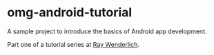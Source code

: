 omg-android-tutorial
==================

A sample project to introduce the basics of Android app development. 

Part one of a tutorial series at [Ray Wenderlich](www.raywenderlich.com).
